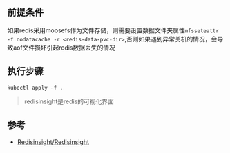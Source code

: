 ## 前提条件
如果redis采用moosefs作为文件存储，则需要设置数据文件夹属性`mfsseteattr -f nodatacache -r <redis-data-pvc-dir>`,否则如果遇到异常关机的情况，会导致aof文件损坏引起redis数据丢失的情况

## 执行步骤
```
kubectl apply -f .
```

> redisinsight是redis的可视化界面

## 参考
- [Redisinsight/Redisinsight][1]

[1]: https://github.com/RedisInsight/RedisInsight
